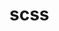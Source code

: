 <!-- generated by markdown-notes-tree -->

# scss

<!-- optional markdown-notes-tree directory description starts here -->

<!-- optional markdown-notes-tree directory description ends here -->


